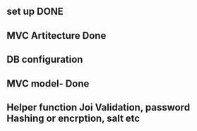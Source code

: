## set up DONE

## MVC Artitecture Done

## DB configuration

## MVC model- Done

## Helper function Joi Validation, password Hashing or encrption, salt etc 

